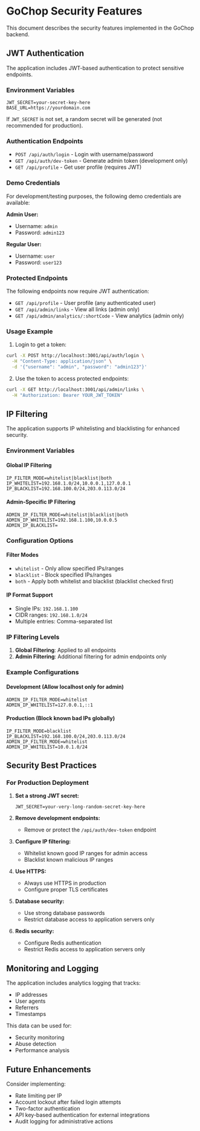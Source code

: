 # GoChop Security Features

This document describes the security features implemented in the GoChop backend.

## JWT Authentication

The application includes JWT-based authentication to protect sensitive endpoints.

### Environment Variables

```env
JWT_SECRET=your-secret-key-here
BASE_URL=https://yourdomain.com
```

If `JWT_SECRET` is not set, a random secret will be generated (not recommended for production).

### Authentication Endpoints

- `POST /api/auth/login` - Login with username/password
- `GET /api/auth/dev-token` - Generate admin token (development only)
- `GET /api/profile` - Get user profile (requires JWT)

### Demo Credentials

For development/testing purposes, the following demo credentials are available:

**Admin User:**

- Username: `admin`
- Password: `admin123`

**Regular User:**

- Username: `user`
- Password: `user123`

### Protected Endpoints

The following endpoints now require JWT authentication:

- `GET /api/profile` - User profile (any authenticated user)
- `GET /api/admin/links` - View all links (admin only)
- `GET /api/admin/analytics/:shortCode` - View analytics (admin only)

### Usage Example

1. Login to get a token:

```bash
curl -X POST http://localhost:3001/api/auth/login \
  -H "Content-Type: application/json" \
  -d '{"username": "admin", "password": "admin123"}'
```

2. Use the token to access protected endpoints:

```bash
curl -X GET http://localhost:3001/api/admin/links \
  -H "Authorization: Bearer YOUR_JWT_TOKEN"
```

## IP Filtering

The application supports IP whitelisting and blacklisting for enhanced security.

### Environment Variables

#### Global IP Filtering

```env
IP_FILTER_MODE=whitelist|blacklist|both
IP_WHITELIST=192.168.1.0/24,10.0.0.1,127.0.0.1
IP_BLACKLIST=192.168.100.0/24,203.0.113.0/24
```

#### Admin-Specific IP Filtering

```env
ADMIN_IP_FILTER_MODE=whitelist|blacklist|both
ADMIN_IP_WHITELIST=192.168.1.100,10.0.0.5
ADMIN_IP_BLACKLIST=
```

### Configuration Options

#### Filter Modes

- `whitelist` - Only allow specified IPs/ranges
- `blacklist` - Block specified IPs/ranges
- `both` - Apply both whitelist and blacklist (blacklist checked first)

#### IP Format Support

- Single IPs: `192.168.1.100`
- CIDR ranges: `192.168.1.0/24`
- Multiple entries: Comma-separated list

### IP Filtering Levels

1. **Global Filtering**: Applied to all endpoints
2. **Admin Filtering**: Additional filtering for admin endpoints only

### Example Configurations

#### Development (Allow localhost only for admin)

```env
ADMIN_IP_FILTER_MODE=whitelist
ADMIN_IP_WHITELIST=127.0.0.1,::1
```

#### Production (Block known bad IPs globally)

```env
IP_FILTER_MODE=blacklist
IP_BLACKLIST=192.168.100.0/24,203.0.113.0/24
ADMIN_IP_FILTER_MODE=whitelist
ADMIN_IP_WHITELIST=10.0.1.0/24
```

## Security Best Practices

### For Production Deployment

1. **Set a strong JWT secret:**

   ```env
   JWT_SECRET=your-very-long-random-secret-key-here
   ```

2. **Remove development endpoints:**

   - Remove or protect the `/api/auth/dev-token` endpoint

3. **Configure IP filtering:**

   - Whitelist known good IP ranges for admin access
   - Blacklist known malicious IP ranges

4. **Use HTTPS:**

   - Always use HTTPS in production
   - Configure proper TLS certificates

5. **Database security:**

   - Use strong database passwords
   - Restrict database access to application servers only

6. **Redis security:**
   - Configure Redis authentication
   - Restrict Redis access to application servers only

## Monitoring and Logging

The application includes analytics logging that tracks:

- IP addresses
- User agents
- Referrers
- Timestamps

This data can be used for:

- Security monitoring
- Abuse detection
- Performance analysis

## Future Enhancements

Consider implementing:

- Rate limiting per IP
- Account lockout after failed login attempts
- Two-factor authentication
- API key-based authentication for external integrations
- Audit logging for administrative actions
